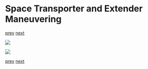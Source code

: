 # Space Transporter and Extender Maneuvering

[prev](11-extender-departing.md) [next](../README.md)

![](12-extender-maneuvering_1.png)

![](12-extender-maneuvering_2.png)

[prev](11-extender-departing.md) [next](../README.md)
